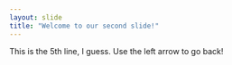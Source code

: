 ```yaml
---
layout: slide
title: "Welcome to our second slide!"
---
```


This is the 5th line, I guess.
Use the left arrow to go back!

